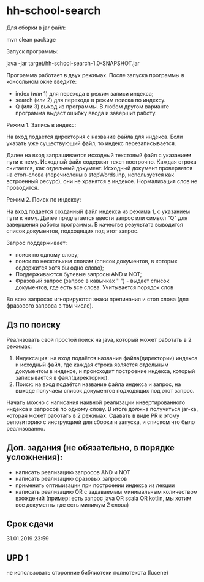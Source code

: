# hh-school-search
Для сборки в jar файл:

mvn clean package

Запуск программы:

java -jar target/hh-school-search-1.0-SNAPSHOT.jar

Программа работает в двух режимах. 
После запуска программы в консольном окне введите:
 - index (или 1) для перехода в режим записи индекса;
 - search (или 2) для перехода в режим поиска по индексу.
 - Q (или 3) выход из программы.
В любом другом варианте программа выдаст ошибку ввода и завершит работу. 


Режим 1. Запись в индекс:

На вход подается директория с название файла для индекса.
Если указать уже существующий файл, то индекс перезаписывается.

Далее на вход запрашивается исходный текстовый файл с указанием пути к нему. Исходный файл содержит текст построчно. Каждая строка считается, как отдельный документ.
Исходный документ проверяется на стоп-слова (перечислены в stopWords.inp, используется как встроенный ресурс), они не хранятся в индексе.
Нормализация слов не проводится.

Режим 2. Поиск по индексу:

На вход подается созданный файл индекса из режима 1, с указанием пути к нему.
Далее предлагается ввести запрос или символ "Q" для завершения работы программы.
В качестве результата выводится список документов, подходящих под этот запрос.

Запрос поддерживает:
 - поиск по одному слову;
 - поиск по нескольким словам (список документов, в которых содержится хотя бы одно слово);
 - Поддерживаются булевые запросы AND и NOT; 
 - Фразовый запрос (запрос в кавычках " ") - выдает список документов, где есть все слова. Учитывается порядок слов

Во всех запросах игнорируются знаки препинания и стоп слова (для фразового запроса в том числе).

## Дз по поиску 

Реализовать свой простой поиск на java, который может работать в 2 режимах: 

1. Индексация: на вход подаётся название файла(директории) индекса и исходный файл, где каждая строка является отдельным документом в индексе, и происходит построение индекса, который записывается в файл(директорию). 
2. Поиск: на вход подаётся название файла индекса и запрос, на выходе получаем список документов подходящих под этот запрос.

Начать можно с написания наивной реализации инвертированного индекса и запросов по одному слову. В итоге должна получиться jar-ка, которая может работать в 2 режимах. Сдавать в виде PR к этому репозиторию с инструкцией для сборки и запуска, и списком что было реализованно. 

## Доп. задания (не обязательно, в порядке усложнения): 
* написать реализацию запросов AND и NOT
* написать реализацию фразовых запросов
* применить оптимизации при построении индекса из лекции
* написать реализацию OR с задаваемым минимальным количеством вхождений (пример: есть запрос java OR scala OR kotlin, мы хотим все документы где есть минимум 2 слова)

## Срок сдачи

31.01.2019 23:59

## UPD 1

не использовать сторонние библиотеки полнотекста (lucene)
